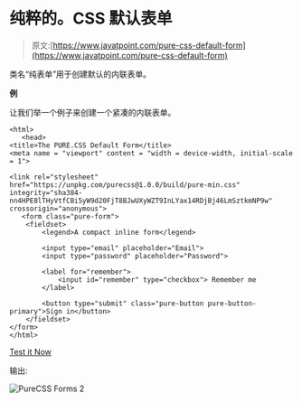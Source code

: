 # 纯粹的。CSS 默认表单

> 原文:[https://www.javatpoint.com/pure-css-default-form](https://www.javatpoint.com/pure-css-default-form)

类名“纯表单”用于创建默认的内联表单。

**例**

让我们举一个例子来创建一个紧凑的内联表单。

```
<html>
   <head>
<title>The PURE.CSS Default Form</title>
<meta name = "viewport" content = "width = device-width, initial-scale = 1">

<link rel="stylesheet" 
href="https://unpkg.com/purecss@1.0.0/build/pure-min.css" 
integrity="sha384-nn4HPE8lTHyVtfCBi5yW9d20FjT8BJwUXyWZT9InLYax14RDjBj46LmSztkmNP9w" 
crossorigin="anonymous">
   <form class="pure-form">
    <fieldset>
        <legend>A compact inline form</legend>

        <input type="email" placeholder="Email">
        <input type="password" placeholder="Password">

        <label for="remember">
            <input id="remember" type="checkbox"> Remember me
        </label>

        <button type="submit" class="pure-button pure-button-primary">Sign in</button>
    </fieldset>
</form>
</html>

```

[Test it Now](https://www.javatpoint.com/oprweb/test.jsp?filename=purecssforms2)

输出:

![PureCSS Forms 2](../Images/69d71f5eab2b72a1d3228e3b80cafabb.png)